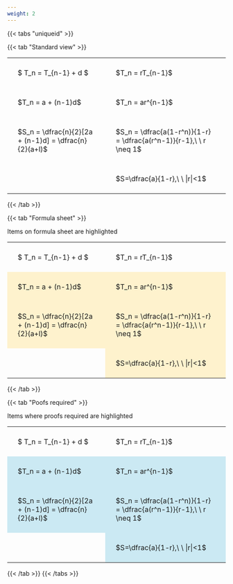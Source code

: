 ```yaml
---
weight: 2
---
```


{{< tabs "uniqueid" >}}

{{< tab "Standard view" >}}

<style type="text/css">
#T_803ea th.col_heading {
  text-align: left;
  font-size: 1em;
}
#T_803ea td {
  text-align: left;
  font-size: 1em;
  padding: 1.5em;
}
</style>
<table id="T_803ea">
  <thead>
  </thead>
  <tbody>
    <tr>
      <td id="T_803ea_row0_col0" class="data row0 col0" >$ T_n = T_{n-1} + d $</td>
      <td id="T_803ea_row0_col1" class="data row0 col1" >$T_n = rT_{n-1}$</td>
    </tr>
    <tr>
      <td id="T_803ea_row1_col0" class="data row1 col0" >$T_n = a + (n-1)d$</td>
      <td id="T_803ea_row1_col1" class="data row1 col1" >$T_n = ar^{n-1}$</td>
    </tr>
    <tr>
      <td id="T_803ea_row2_col0" class="data row2 col0" >$S_n = \dfrac{n}{2}[2a + (n-1)d] = \dfrac{n}{2}(a+l)$</td>
      <td id="T_803ea_row2_col1" class="data row2 col1" >$S_n = \dfrac{a(1-r^n)}{1-r} = \dfrac{a(r^n-1)}{r-1},\ \  r \neq 1$</td>
    </tr>
    <tr>
      <td id="T_803ea_row3_col0" class="data row3 col0" ></td>
      <td id="T_803ea_row3_col1" class="data row3 col1" >$S=\dfrac{a}{1-r},\ \ |r|<1$</td>
    </tr>
  </tbody>
</table>
{{< /tab >}}

{{< tab "Formula sheet" >}}

Items on formula sheet are highlighted 
<br>
<style type="text/css">
#T_d1ae1 th.col_heading {
  text-align: left;
  font-size: 1em;
}
#T_d1ae1 td {
  text-align: left;
  font-size: 1em;
  padding: 1.5em;
}
#T_d1ae1_row1_col0, #T_d1ae1_row1_col1, #T_d1ae1_row2_col0, #T_d1ae1_row2_col1, #T_d1ae1_row3_col1 {
  background-color: rgba(255,194,10, 0.2);
}
</style>
<table id="T_d1ae1">
  <thead>
  </thead>
  <tbody>
    <tr>
      <td id="T_d1ae1_row0_col0" class="data row0 col0" >$ T_n = T_{n-1} + d $</td>
      <td id="T_d1ae1_row0_col1" class="data row0 col1" >$T_n = rT_{n-1}$</td>
    </tr>
    <tr>
      <td id="T_d1ae1_row1_col0" class="data row1 col0" >$T_n = a + (n-1)d$</td>
      <td id="T_d1ae1_row1_col1" class="data row1 col1" >$T_n = ar^{n-1}$</td>
    </tr>
    <tr>
      <td id="T_d1ae1_row2_col0" class="data row2 col0" >$S_n = \dfrac{n}{2}[2a + (n-1)d] = \dfrac{n}{2}(a+l)$</td>
      <td id="T_d1ae1_row2_col1" class="data row2 col1" >$S_n = \dfrac{a(1-r^n)}{1-r} = \dfrac{a(r^n-1)}{r-1},\ \  r \neq 1$</td>
    </tr>
    <tr>
      <td id="T_d1ae1_row3_col0" class="data row3 col0" ></td>
      <td id="T_d1ae1_row3_col1" class="data row3 col1" >$S=\dfrac{a}{1-r},\ \ |r|<1$</td>
    </tr>
  </tbody>
</table>
{{< /tab >}}

{{< tab "Poofs required" >}}

Items where proofs required are highlighted 
<br>
<style type="text/css">
#T_50f83 th.col_heading {
  text-align: left;
  font-size: 1em;
}
#T_50f83 td {
  text-align: left;
  font-size: 1em;
  padding: 1.5em;
}
#T_50f83_row1_col0, #T_50f83_row1_col1, #T_50f83_row2_col0, #T_50f83_row2_col1, #T_50f83_row3_col1 {
  background-color: rgba(0,150,200, 0.2);
}
</style>
<table id="T_50f83">
  <thead>
  </thead>
  <tbody>
    <tr>
      <td id="T_50f83_row0_col0" class="data row0 col0" >$ T_n = T_{n-1} + d $</td>
      <td id="T_50f83_row0_col1" class="data row0 col1" >$T_n = rT_{n-1}$</td>
    </tr>
    <tr>
      <td id="T_50f83_row1_col0" class="data row1 col0" >$T_n = a + (n-1)d$</td>
      <td id="T_50f83_row1_col1" class="data row1 col1" >$T_n = ar^{n-1}$</td>
    </tr>
    <tr>
      <td id="T_50f83_row2_col0" class="data row2 col0" >$S_n = \dfrac{n}{2}[2a + (n-1)d] = \dfrac{n}{2}(a+l)$</td>
      <td id="T_50f83_row2_col1" class="data row2 col1" >$S_n = \dfrac{a(1-r^n)}{1-r} = \dfrac{a(r^n-1)}{r-1},\ \  r \neq 1$</td>
    </tr>
    <tr>
      <td id="T_50f83_row3_col0" class="data row3 col0" ></td>
      <td id="T_50f83_row3_col1" class="data row3 col1" >$S=\dfrac{a}{1-r},\ \ |r|<1$</td>
    </tr>
  </tbody>
</table>
{{< /tab >}}
{{< /tabs >}}